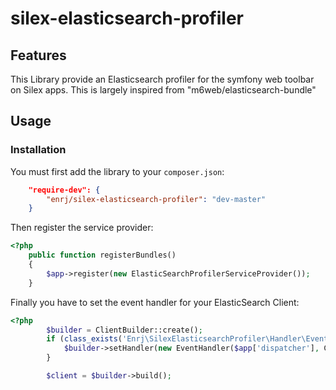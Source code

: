 # silex-elasticsearch-profiler
## Features

This Library provide an Elasticsearch profiler for the symfony web toolbar on Silex apps.
This is largely inspired from "m6web/elasticsearch-bundle"

## Usage

### Installation
You must first add the library to your `composer.json`:

```json
    "require-dev": {
        "enrj/silex-elasticsearch-profiler": "dev-master"
    }
```

Then register the service provider:

```php
<?php
    public function registerBundles()
    {
        $app->register(new ElasticSearchProfilerServiceProvider());
    }
```

Finally you have to set the event handler for your ElasticSearch Client:

 ```php
 <?php
         $builder = ClientBuilder::create();
         if (class_exists('Enrj\SilexElasticsearchProfiler\Handler\EventHandler')) {
             $builder->setHandler(new EventHandler($app['dispatcher'], ClientBuilder::defaultHandler()));
         }

         $client = $builder->build();
```